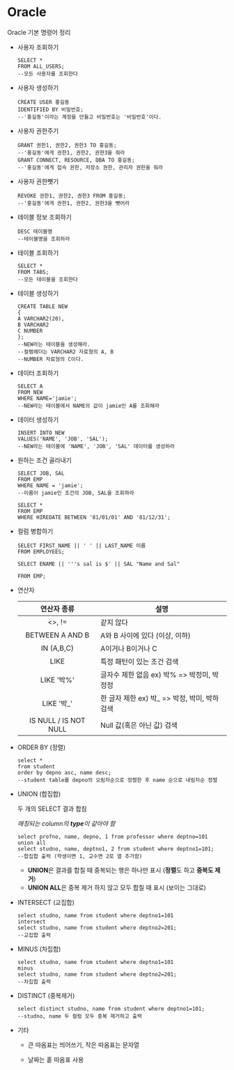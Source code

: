 # Oracle

Oracle 기본 명령어 정리

* 사용자 조회하기

  ```plsql
  SELECT *
  FROM ALL_USERS;
  --모든 사용자를 조회한다
  ```

* 사용자 생성하기

  ```plsql
  CREATE USER 홍길동
  IDENTIFIED BY 비밀번호;
  --'홍길동'이라는 계정을 만들고 비밀번호는 '비밀번호'이다.
  ```

* 사용자 권한주기

  ```plsql
  GRANT 권한1, 권한2, 권한3 TO 홍길동;
  --'홍길동'에게 권한1, 권한2, 권한3을 줘라
  GRANT CONNECT, RESOURCE, DBA TO 홍길동;
  --'홍길동'에게 접속 권한, 저장소 권한, 관리자 권한을 줘라
  ```

* 사용자 권한뺏기

  ```plsql
  REVOKE 권한1, 권한2, 권한3 FROM 홍길동;
  --'홍길동'에게 권한1, 권한2, 권한3을 뺏어라
  ```

* 테이블 정보 조회하기

  ```plsql
  DESC 테이블명
  --테이블명을 조회하라
  ```

* 테이블 조회하기

  ```plsql
  SELECT *
  FROM TABS;
  --모든 테이블을 조회한다
  ```

* 테이블 생성하기

  ```plsql
  CREATE TABLE NEW
  {
  A VARCHAR2(20),
  B VARCHAR2
  C NUMBER
  };
  --NEW라는 테이블을 생성해라.
  --컬렘헤더는 VARCHAR2 자료형의 A, B
  --NUMBER 자료형의 C이다.
  ```

* 데이터 조회하기

  ```plsql
  SELECT A
  FROM NEW
  WHERE NAME='jamie';
  --NEW라는 테이블에서 NAME의 값이 jamie인 A를 조회해라
  ```

* 데이터 생성하기

  ```plsql
  INSERT INTO NEW
  VALUES('NAME', 'JOB', 'SAL');
  --NEW라는 테이블에 'NAME', 'JOB', 'SAL' 데이터를 생성하라
  ```

* 원하는 조건 골라내기

  ```plsql
  SELECT JOB, SAL
  FROM EMP
  WHERE NAME = 'jamie';
  --이름이 jamie인 조건의 JOB, SAL을 조회하라
  ```

  ```plsql
  SELECT *
  FROM EMP
  WHERE HIREDATE BETWEEN '81/01/01' AND '81/12/31';
  ```

* 컬럼 병합하기

  ```plsql
  SELECT FIRST_NAME || ' ' || LAST_NAME 이름
  FROM EMPLOYEES;
  ```

  ```plsql
  SELECT ENAME || '''s sal is $' || SAL "Name and Sal"
  
  FROM EMP;
  ```

* 연산자

  |      연산자 종류      | 설명                                          |
  | :-------------------: | --------------------------------------------- |
  |        <>, !=         | 같지 않다                                     |
  |    BETWEEN A AND B    | A와 B 사이에 있다 (이상, 이하)                |
  |      IN (A,B,C)       | A이거나 B이거나 C                             |
  |         LIKE          | 특정 패턴이 있는 조건 검색                    |
  |      LIKE '박%'       | 글자수 제한 없음 ex) 박% => 박정미, 박정정    |
  |      LIKE '박_'       | 한 글자 제한 ex) 박_ => 박정, 박미, 박하 검색 |
  | IS NULL / IS NOT NULL | Null 값(혹은 아닌 값) 검색                    |

* ORDER BY (정렬)

  ```plsql
  select *
  from student
  order by depno asc, name desc;
  --student table를 depno의 오림차순으로 정렬한 후 name 순으로 내림차순 정렬
  ```

* UNION (합집합)

  두 개의 SELECT 결과 합침

  *매칭되는 column의 **type**이 같아야 함*

  ```plsql
  select profno, name, depno, 1 from professor where deptno=101
  union all
  select studno, name, deptno1, 2 from student where deptno1=101;
  --합집합 출력 (학생이면 1, 교수면 2로 열 추가함)
  ```

  * **UNION**은 결과를 합칠 때 중복되는 행은 하나만 표시 (**정렬**도 하고 **중복도 제거**)
  * **UNION ALL**은 중복 제거 하지 않고 모두 합칠 때 표시 (보이는 그대로)

* INTERSECT (교집합)

  ```plsql
  select studno, name from student where deptno1=101
  intersect
  select studno, name from student where deptno2=201;
  --교집합 출력
  ```

* MINUS (차집합)

  ```plsql
  select studno, name from student where deptno1=101
  minus
  select studno, name from student where deptno2=201;
  --차집합 출력
  ```

* DISTINCT (중복제거)

  ```plsql
  select distinct studno, name from student where deptno1=101;
  --studno, name 두 컬럼 모두 중복 제거하고 출력
  ```

* 기타

  * 큰 따옴표는 띄어쓰기, 작은 따옴표는 문자열

  * 날짜는 홑 따옴표 사용

